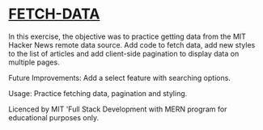 # [FETCH-DATA](https://danilocanuto.github.io/FETCH-DATA/)
<file src="index.html"/>

In this exercise, the objective was to  practice getting data from the MIT Hacker News remote data source. Add code to fetch data, add new styles to the list of articles and add client-side pagination to display data on multiple pages.

Future Improvements: Add a select feature with searching options.

Usage: Practice fetching data, pagination and styling. 

Licenced by MIT 'Full Stack Development with MERN program for educational purposes only.
